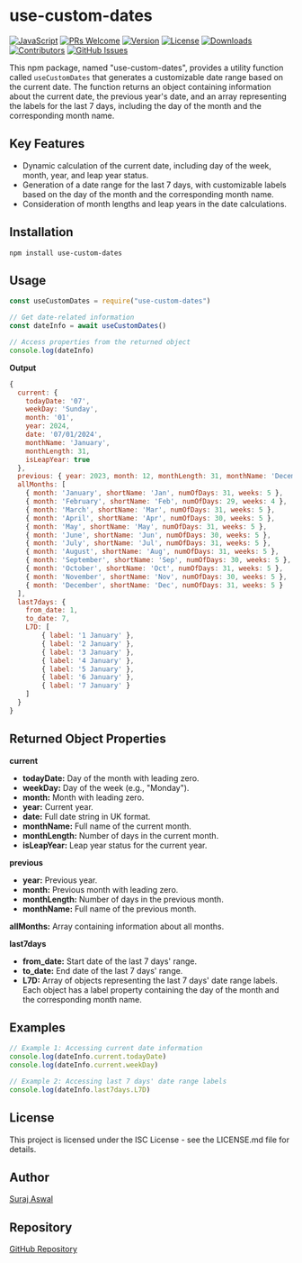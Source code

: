 # use-custom-dates

[![JavaScript](https://img.shields.io/badge/Language-JavaScript-yellow)](https://developer.mozilla.org/en-US/docs/Web/JavaScript) [![PRs Welcome](https://img.shields.io/badge/PRs-welcome-brightgreen.svg)](http://makeapullrequest.com) [![Version](https://img.shields.io/badge/Version-1.0.0-blue)](https://github.com/surajaswal29/custom-dates/releases) [![License](https://img.shields.io/badge/License-ISC-green)](https://opensource.org/licenses/ISC) [![Downloads](https://img.shields.io/github/downloads/surajaswal29/custom-dates/latest/total.svg)](https://github.com/surajaswal29/custom-dates/releases) [![Contributors](https://img.shields.io/github/contributors/surajaswal29/custom-dates.svg)](https://github.com/surajaswal29/custom-dates/graphs/contributors) [![GitHub Issues](https://img.shields.io/github/issues/surajaswal29/custom-dates.svg)](https://github.com/surajaswal29/custom-dates/issues)

This npm package, named "use-custom-dates", provides a utility function called `useCustomDates` that generates a customizable date range based on the current date. The function returns an object containing information about the current date, the previous year's date, and an array representing the labels for the last 7 days, including the day of the month and the corresponding month name.

## Key Features

- Dynamic calculation of the current date, including day of the week, month, year, and leap year status.
- Generation of a date range for the last 7 days, with customizable labels based on the day of the month and the corresponding month name.
- Consideration of month lengths and leap years in the date calculations.

## Installation

```
npm install use-custom-dates
```

## Usage

```javascript
const useCustomDates = require("use-custom-dates")

// Get date-related information
const dateInfo = await useCustomDates()

// Access properties from the returned object
console.log(dateInfo)
```

**Output**

```javascript
{
  current: {
    todayDate: '07',
    weekDay: 'Sunday',
    month: '01',
    year: 2024,
    date: '07/01/2024',
    monthName: 'January',
    monthLength: 31,
    isLeapYear: true
  },
  previous: { year: 2023, month: 12, monthLength: 31, monthName: 'December' },
  allMonths: [
    { month: 'January', shortName: 'Jan', numOfDays: 31, weeks: 5 },
    { month: 'February', shortName: 'Feb', numOfDays: 29, weeks: 4 },
    { month: 'March', shortName: 'Mar', numOfDays: 31, weeks: 5 },
    { month: 'April', shortName: 'Apr', numOfDays: 30, weeks: 5 },
    { month: 'May', shortName: 'May', numOfDays: 31, weeks: 5 },
    { month: 'June', shortName: 'Jun', numOfDays: 30, weeks: 5 },
    { month: 'July', shortName: 'Jul', numOfDays: 31, weeks: 5 },
    { month: 'August', shortName: 'Aug', numOfDays: 31, weeks: 5 },
    { month: 'September', shortName: 'Sep', numOfDays: 30, weeks: 5 },
    { month: 'October', shortName: 'Oct', numOfDays: 31, weeks: 5 },
    { month: 'November', shortName: 'Nov', numOfDays: 30, weeks: 5 },
    { month: 'December', shortName: 'Dec', numOfDays: 31, weeks: 5 }
  ],
  last7days: {
    from_date: 1,
    to_date: 7,
    L7D: [
        { label: '1 January' },
        { label: '2 January' },
        { label: '3 January' },
        { label: '4 January' },
        { label: '5 January' },
        { label: '6 January' },
        { label: '7 January' }
    ]
  }
}
```

## Returned Object Properties

**current**

- **todayDate:** Day of the month with leading zero.
- **weekDay:** Day of the week (e.g., "Monday").
- **month:** Month with leading zero.
- **year:** Current year.
- **date:** Full date string in UK format.
- **monthName:** Full name of the current month.
- **monthLength:** Number of days in the current month.
- **isLeapYear:** Leap year status for the current year.

**previous**

- **year:** Previous year.
- **month:** Previous month with leading zero.
- **monthLength:** Number of days in the previous month.
- **monthName:** Full name of the previous month.

**allMonths:** Array containing information about all months.

**last7days**

- **from_date:** Start date of the last 7 days' range.
- **to_date:** End date of the last 7 days' range.
- **L7D:** Array of objects representing the last 7 days' date range labels. Each object has a label property containing the day of the month and the corresponding month name.

## Examples

```javascript
// Example 1: Accessing current date information
console.log(dateInfo.current.todayDate)
console.log(dateInfo.current.weekDay)

// Example 2: Accessing last 7 days' date range labels
console.log(dateInfo.last7days.L7D)
```

## License

This project is licensed under the ISC License - see the LICENSE.md file for details.

## Author

[Suraj Aswal](https://github.com/surajaswal29)

## Repository

[GitHub Repository](https://github.com/surajaswal29/custom-dates)
